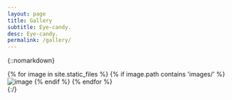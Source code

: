 ```yaml
---
layout: page
title: Gallery
subtitle: Eye-candy.
desc: Eye-candy.
permalink: /gallery/
---
```

<!-- {{ site.baseurl }} -->
{::nomarkdown}
<div>
{% for image in site.static_files %}
    {% if image.path contains 'images/' %}
        <img src="{{ site.baseurl }}/assets/images/{{ image.name }}" alt="image" />
    {% endif %}
{% endfor %}

</div>
{:/}
